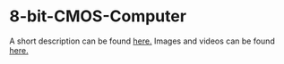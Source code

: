 # 8-bit-CMOS-Computer
A short description can be found [here.](https://docs.google.com/document/d/1pJukiM_vR5T8bpP4gETtUmzRCleoAe9h4-kKuDmfsTg/edit?usp=sharing)
Images and videos can be found [here.](https://photos.google.com/share/AF1QipNosAcW18QOHeeCi2yhi9MSttR5z9bs9jhBcysNNssIAeYEqU9PYVaQIJ6dNmv5JA?key=WDRpVG9WbWNVWnB4ZDkzWlFubDFiTGc2R0VJTXZn)
